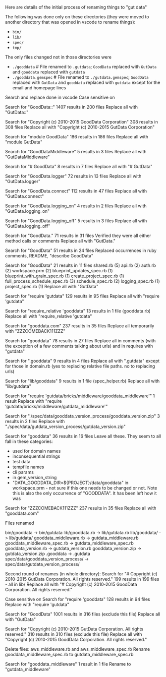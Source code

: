 Here are details of the initial process of renaming things to "gut data"

The following was done only on these directories (they were moved to another directory that was opened in vscode to rename things):
- `bin/`
- `lib/`
- `spec/`
- `tmp/`

The only files changed not in those directories were
- `./gooddata` # File renamed to `.gutdata`; `GoodData` replaced with `GutData` and `gooddata` replaced with `gutdata`
- `./gooddata.gemspec` # File renamed to `./gutdata.gemspec`; `GoodData` replaced with `GutData` and `gooddata` replaced with `gutdata` except for the email and homepage lines

Search and replace done in vscode
Case sensitive on

Search for "GoodData::"
1407 results in 200 files
Replace all with "GutData::"

Search for "Copyright (c) 2010-2015 GoodData Corporation"
308 results in 308 files
Replace all with "Copyright (c) 2010-2015 GutData Corporation"

Search for "module GoodData"
186 results in 186 files
Replace all with "module GutData"

Search for "GoodDataMiddleware"
5 results in 3 files
Replace all with "GutDataMiddleware"

Search for "# GoodData"
8 results in 7 files
Replace all with "# GutData"

Search for "GoodData.logger"
72 results in 13 files
Replace all with "GutData.logger"

Search for "GoodData.connect"
112 results in 47 files
Replace all with "GutData.connect"

Search for "GoodData.logging_on"
4 results in 2 files
Replace all with "GutData.logging_on"

Search for "GoodData.logging_off"
5 results in 3 files
Replace all with "GutData.logging_off"

Search for "GoodData."
71 results in 31 files
Verified they were all either method calls or comments
Replace all with "GutData."

Search for "GoodData"
51 results in 24 files
Replaced occurrences in ruby comments, README, "describe GoodData"

Search for "GoodData"
21 results in 11 files
shared.rb (5)
api.rb (2)
auth.rb (2)
workspace.prm (2)
blueprint_updates_spec.rb (1)
blueprint_with_grain_spec.rb (1)
create_project_spec.rb (1)
full_process_schedule_spec.rb (3)
schedule_spec.rb (2)
logging_spec.rb (1)
project_spec.rb (1)
Replace all with "GutData"

Search for "require 'gutdata"
129 results in 95 files
Replace all with "require 'gutdata"

Search for "require_relative 'gooddata"
13 results in 1 file (gooddata.rb)
Replace all with "require_relative 'gutdata"

Search for "gooddata.com"
237 results in 35 files
Replace all temporarily with "ZZZCOMEBACK111ZZZ"

Search for "gooddata"
78 results in 27 files
Replace all in comments (with the exception of a few comments talking about urls) and in requires with "gutdata"

Search for ".gooddata"
9 results in 4 files
Replace all with ".gutdata" except for those in domain.rb (yes to replacing relative file paths. no to replacing urls)

Search for "lib/gooddata"
9 results in 1 file (spec_helper.rb)
Replace all with "lib/gutdata"

Search for "require 'gutdata/bricks/middleware/gooddata_middleware'"
1 result
Replace with "require 'gutdata/bricks/middleware/gutdata_middleware'"

Search for "./spec/data/gooddata_version_process/gooddata_version.zip"
3 results in 2 files
Replace with "./spec/data/gutdata_version_process/gutdata_version.zip"

Search for "gooddata"
36 results in 16 files
Leave all these. They seem to all fall in these categories:
- used for domain names
- inconsequential strings
- test data
- tempfile names
- cli params
- in gem_version_string
- "DATA_GOODDATA_DIR=${PROJECT}/data/gooddata" in workspace.prm - not sure if this one needs to be changed or not. Note this is also the only occurrence of "GOODDATA". It has been left how it was

Search for "ZZZCOMEBACK111ZZZ"
237 results in 35 files
Replace all with "gooddata.com"

Files renamed

bin/gooddata -> bin/gutdata
lib/gooddata.rb -> lib/gutdata.rb
lib/gooddata/ -> lib/gutdata/
gooddata_middleware.rb -> gutdata_middleware.rb
gooddata_middleware_spec.rb -> gutdata_middleware_spec.rb
gooddata_version.rb -> gutdata_version.rb
gooddata_version.zip -> gutdata_version.zip
.gooddata -> .gutdata
spec/data/gooddata_version_process/ -> spec/data/gutdata_version_process/

Second round of renames (in whole directory):
Search for "# Copyright (c) 2010-2015 GutData Corporation. All rights reserved."
199 results in 199 files - all in lib/
Replace all with "# Copyright (c) 2010-2015 GoodData Corporation. All rights reserved."

Case sensitive on
Search for "require 'gooddata"
128 results in 94 files
Replace with "require 'gutdata"

Search for "GoodData"
1001 results in 316 files (exclude this file)
Replace all with "GutData"

Search for "Copyright (c) 2010-2015 GutData Corporation. All rights reserved."
310 results in 310 files (exclude this file)
Replace all with "Copyright (c) 2010-2015 GoodData Corporation. All rights reserved."

Delete files: aws_middleware.rb and aws_middleware_spec.rb
Rename gooddata_middleware_spec.rb to gutdata_middleware_spec.rb

Search for "gooddata_middleware"
1 result in 1 file
Rename to "gutdata_middleware"